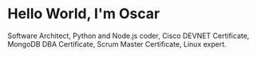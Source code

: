 # Hello World, I'm Oscar

<!-- ![Alt Text](https://media.giphy.com/media/MeJgB3yMMwIaHmKD4z/giphy.gif) -->

<!-- <img src="https://media.giphy.com/media/MeJgB3yMMwIaHmKD4z/giphy.gif" width="100" height="90"/> -->

Software Architect, Python and Node.js coder, Cisco DEVNET Certificate, MongoDB DBA Certificate, Scrum Master Certificate, Linux expert.

<!---
oscarGtz86/oscarGtz86 is a ✨ special ✨ repository because its `README.md` (this file) appears on your GitHub profile.
You can click the Preview link to take a look at your changes.
--->
